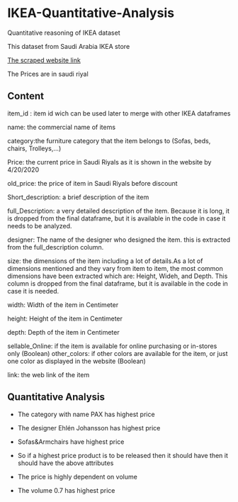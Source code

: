 # IKEA-Quantitative-Analysis
Quantitative reasoning of IKEA dataset 

This dataset from Saudi Arabia IKEA store 

[The scraped website link](https://www.ikea.com/sa/en/cat/furniture-fu001/)

The Prices are in saudi riyal

## Content

item_id : item id wich can be used later to merge with other IKEA dataframes

name: the commercial name of items

category:the furniture category that the item belongs to (Sofas, beds, chairs, Trolleys,…)

Price: the current price in Saudi Riyals as it is shown in the website by 4/20/2020

old_price: the price of item in Saudi Riyals before discount

Short_description: a brief description of the item

full_Description: a very detailed description of the item. Because it is long, it is dropped from the 
final dataframe, but it is available in the code in case it needs to be analyzed.

designer: The name of the designer who designed the item. this is extracted from the full_description column.

size: the dimensions of the item including a lot of details.As a lot of dimensions mentioned and they vary from item to item,
the most common dimensions have been extracted which are: Height, Wideh, and Depth. This column is dropped from the final dataframe, but it is available in the code in case it is needed.

width: Width of the item in Centimeter

height: Height of the item in Centimeter

depth: Depth of the item in Centimeter

sellable_Online: if the item is available for online purchasing or in-stores only (Boolean)
other_colors: if other colors are available for the item, or just one color as displayed in the website (Boolean)

link: the web link of the item

## Quantitative Analysis

- The category with name PAX has highest price

- The designer Ehlén Johansson has highest price 

- Sofas&Armchairs have highest price

- So if a highest price product is to be released then it should have then it should have the above attributes

- The price is highly dependent on volume

- The volume 0.7 has highest price
